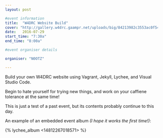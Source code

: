 ```yaml
---
layout: post

#event information
title:  "W4DRC Website Build"
cover: "http://gallery.w4drc.gaampr.net/uploads/big/84213982c3553ac0f54295e06efdf6f2.png"
date:   2016-07-29
start_time: "7:30a"
end_time: "8:00a"

#event organiser details

organiser: "N0OTZ"

---
```


Build your own W4DRC website using Vagrant, Jekyll, Lychee, and Visual Studio Code.

Begin to hate yourself for trying new things, and work on your caffiene tolerance at the same time!

This is just a test of a past event, but its contents probably continue to this day.

An example of an embedded event album *(I hope it works the first time!)*:

{% lychee_album <14812267018571> %}
